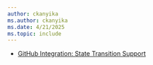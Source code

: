 ```yaml
---
author: ckanyika
ms.author: ckanyika
ms.date: 4/21/2025
ms.topic: include
---
```


- [GitHub Integration: State Transition Support](#github-integration-state-transition-support)